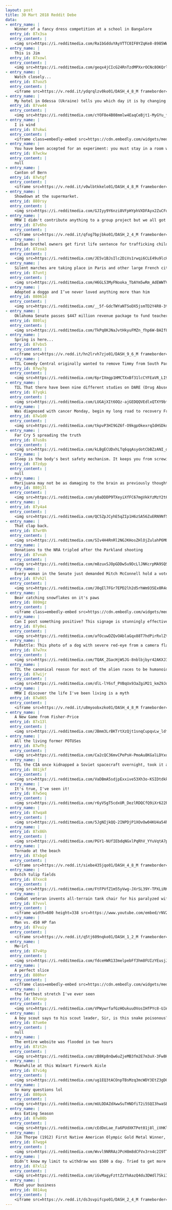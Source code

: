 ```yaml
---
layout: post
title: 30 Mart 2018 Reddit Debe
data:
- entry_name: |
    Winner of a fancy dress competition at a school in Bangalore
  entry_id: 87x3sa
  entry_content: |
    <img src=https://i.redditmedia.com/Ra1bGdduYAyVTTC0IF0YZqKe8-8985WWUY652oekrlg.jpg?s=cecc32b65cd83ec61153d7d46042626a frameborder=0>
- entry_name: |
    This is Jim
  entry_id: 87xowl
  entry_content: |
    <img src=https://i.redditmedia.com/geqx4jCIcG24RnTzdMPXxrOCNc8OKQrl_gthyFNSgwQ.jpg?s=f22a8a48549de62d74770a8f5b0c733f frameborder=0>
- entry_name: |
    Watch closely...
  entry_id: 87uoz5
  entry_content: |
    <iframe src=https://v.redd.it/ydqrqlzv0ko01/DASH_4_8_M frameborder=0></iframe>
- entry_name: |
    My hotel in Odessa (Ukraine) tells you which day it is by changing the elevator carpet every day
  entry_id: 87vw44
  entry_content: |
    <img src=https://i.redditmedia.com/cYOF8e4B08mmlw4EaqCeBjt1-MyGYu_frplWCgSzXcI.jpg?s=b87a8b1d6980c1e12c38f7455a689f91 frameborder=0>
- entry_name: |
    I is wind
  entry_id: 87ukwi
  entry_content: |
    <iframe class=embedly-embed src=https://cdn.embedly.com/widgets/media.html?src=https%3A%2F%2Fgfycat.com%2Fifr%2FBlissfulEveryBonobo&url=https%3A%2F%2Fgfycat.com%2FBlissfulEveryBonobo&image=https%3A%2F%2Fthumbs.gfycat.com%2FBlissfulEveryBonobo-size_restricted.gif&key=522baf40bd3911e08d854040d3dc5c07&type=text%2Fhtml&schema=gfycat width=600 height=600 scrolling=no frameborder=0 allowfullscreen></iframe>
- entry_name: |
    You have been accepted for an experiment: you must stay in a room with nothing but bed/toilet/food/water and no human contact for one month. If you succeed for the whole month without giving up, you get $5,000,000. Do you accept? And what are your coping strategies to avoid mental breakdown?
  entry_id: 87wckw
  entry_content: |
    null
- entry_name: |
    Canton of Bern
  entry_id: 87wtgf
  entry_content: |
    <iframe src=https://v.redd.it/v0wlbtkkelo01/DASH_4_8_M frameborder=0></iframe>
- entry_name: |
    Showdown at the supermarket.
  entry_id: 880rsy
  entry_content: |
    <img src=https://i.redditmedia.com/GJIyy9Y6nzi8VFpHYphVXDFAyx2ZuCFup_t2qxWHG0o.jpg?s=55222ec9e4e3bc8028ca4d42930b85f6 frameborder=0>
- entry_name: |
    MRW I didn't contribute anything to a group project but we all got a good grade.
  entry_id: 87v6ho
  entry_content: |
    <iframe src=https://v.redd.it/qfog7bpjbko01/DASH_2_4_M frameborder=0></iframe>
- entry_name: |
    Indian brothel owners get first life sentence for trafficking children: Two Indian brothel owners have been jailed for life for the trafficking, rape and sexual abuse of children, an unprecedented sentence in a country where fewer than two in five trafficking cases ends in a conviction.
  entry_id: 87zoa3
  entry_content: |
    <img src=https://i.redditmedia.com/JE5v1BJsIlc2DiVs1rwqi6CLE49u9lcH1SVOoMRTF3k.jpg?s=4cb7ec0ff52613beffebf811899c3120 frameborder=0>
- entry_name: |
    Silent marches are taking place in Paris and other large French cities in memory of an 85-year-old woman who survived the Holocaust but was stabbed to death last week, in what is being investigated as an antisemitic attack.
  entry_id: 87untj
  entry_content: |
    <img src=https://i.redditmedia.com/H6GLS3MyFNooka_TbAYm5wRm_AdEWWTVAdknCeOGS9k.jpg?s=57245ddc1d8c9e2ebf647622672dc07d frameborder=0>
- entry_name: |
    Adopted a doggo and I’ve never loved anything more than him
  entry_id: 88061d
  entry_content: |
    <img src=https://i.redditmedia.com/__5f-GdcTWYaNTSoDX5jsmTD2Y4R8-3t8CbtUpx9Fao.jpg?s=4d1258e3151cd0f46ead759bdac5478b frameborder=0>
- entry_name: |
    Oklahoma Senate passes $447 million revenue package to fund teacher pay raise
  entry_id: 880luj
  entry_content: |
    <img src=https://i.redditmedia.com/TkPq8KJNaJvtHkyuFMZn_fhp6W-BAIf8UiQ5CuqbZVE.jpg?s=4faaaa8fcc158b06af26a7265f96c3a8 frameborder=0>
- entry_name: |
    Spring is here...
  entry_id: 87vbs5
  entry_content: |
    <iframe src=https://v.redd.it/hn2lrvh7zjo01/DASH_9_6_M frameborder=0></iframe>
- entry_name: |
    TIL Comedy Central originally wanted to remove Timmy from South Park due to the potential controversy over the inclusion of a mentally handicapped character. Matt Stone and Trey Parker pushed to keep the character on the basis that other children in the series treat him equally.
  entry_id: 87wy7g
  entry_content: |
    <img src=https://i.redditmedia.com/6prIXmgp1HMCTXxBf31lcCYFEaVR_LI9hpdrvH2VWfw.jpg?s=fe4fe5f6f26bf81b7596e33c9a5a13ad frameborder=0>
- entry_name: |
    TIL That there have been nine different studies on DARE (Drug Abuse Resistance Education) and all agree that the program does nothing or worsens the problem
  entry_id: 87yqki
  entry_content: |
    <img src=https://i.redditmedia.com/LUGAjXIt6OQz-ajGEDQQVEdlxQTXY9bfBTNPLnetRpE.jpg?s=93edb06380a2f842306a03d1e1c4867d frameborder=0>
- entry_name: |
    Was diagnosed with cancer Monday, begin my long road to recovery Friday. Picked up a ps4 pro on my way home and some of the most highly rated games. Let the fun begin!
  entry_id: 87w1d0
  entry_content: |
    <img src=https://i.redditmedia.com/tkpvP3HI9GZ6f-O9kgpOkexrqIdHSDkdtrA3XcISciw.jpg?s=48592cd9c6be4dc75076992569ba5b05 frameborder=0>
- entry_name: |
    Far Cry 5 spreading the truth
  entry_id: 87us8s
  entry_content: |
    <img src=https://i.redditmedia.com/kLBgECUDxhLTq6qqAsydotCbBZzANI_deJpUAINjkxY.jpg?s=5bcbd7f505bace4dfa1695bca709e4f5 frameborder=0>
- entry_name: |
    Sleep is the body's best safety mechanism. It keeps you from screwing things up for 8 hours.
  entry_id: 87zdyp
  entry_content: |
    null
- entry_name: |
    Marijuana may not be as damaging to the brain as previously thought; easier on the brain than booze, study finds
  entry_id: 880j3l
  entry_content: |
    <img src=https://i.redditmedia.com/y0aDDDP9TXeyiXfFC67mgVkkYzMzY2t6aOcdh_83-5Y.jpg?s=404012e96b2aa45356634c78b3adfbe4 frameborder=0>
- entry_name: |
  entry_id: 87y4a4
  entry_content: |
    <img src=https://i.redditmedia.com/QC5ZpJCyhE5qZIp1H6zSA56ZuERN9NfSzGlRl0Wg2Vw.jpg?s=4d429988b29fb38dd116233742e2b74b frameborder=0>
- entry_name: |
    That clap back.
  entry_id: 87wr0h
  entry_content: |
    <img src=https://i.redditmedia.com/SIv4H4RnRl2NGJKHosZHlOjZulahP6MQe_Ff-kqXbZQ.jpg?s=759e534bf2743b354af62ed6fa02d47d frameborder=0>
- entry_name: |
    Donations to the NRA tripled after the Parkland shooting
  entry_id: 87vnah
  entry_content: |
    <img src=https://i.redditmedia.com/m8zuxSJOpGDDw5u9DcLlJNKcrpMA9SQSzQ6rEKpdbAQ.jpg?s=61d916d4319dec78e75b16af56ef8fcd frameborder=0>
- entry_name: |
    Every woman in the Senate just demanded Mitch McConnell hold a vote on sexual harassment legislation
  entry_id: 87vh2l
  entry_content: |
    <img src=https://i.redditmedia.com/J0qEl7FGr7EPD2lh2d5rhWm935Ex0R4dE3AKT1FdzPA.jpg?s=15874bea414bfab49bc1378bb998ec36 frameborder=0>
- entry_name: |
    Bear catching snowflakes on it's paws
  entry_id: 880mgz
  entry_content: |
    <iframe class=embedly-embed src=https://cdn.embedly.com/widgets/media.html?src=https%3A%2F%2Fgfycat.com%2Fifr%2FGenerousPeacefulBluemorphobutterfly&url=https%3A%2F%2Fgfycat.com%2FGenerousPeacefulBluemorphobutterfly&image=https%3A%2F%2Fthumbs.gfycat.com%2FGenerousPeacefulBluemorphobutterfly-size_restricted.gif&key=522baf40bd3911e08d854040d3dc5c07&type=text%2Fhtml&schema=gfycat width=600 height=1067 scrolling=no frameborder=0 allowfullscreen></iframe>
- entry_name: |
    Can I post something positive? This signage is stunningly effective IMHO
  entry_id: 87y0ei
  entry_content: |
    <img src=https://i.redditmedia.com/afOcuwDZQvOAblaGqx88T7hdPirRxlZtLPz7RMyQkrI.jpg?s=3ccc84cb38d516ff46361d2a5786586a frameborder=0>
- entry_name: |
    PsBattle: This photo of a dog with severe red-eye from a camera flash
  entry_id: 87w7nx
  entry_content: |
    <img src=https://i.redditmedia.com/TQAK_ZGacHjWSJG-8nblbjbyr42AKXJ3XDiIwzPFK8k.png?s=ee0ac7aef5e9af5d884bf3663ea28003 frameborder=0>
- entry_name: |
    TIL the canonical reason for most of the alien races to be humanoid in Star Trek is an ancient humanoid species seeding the oceans of many worlds with DNA codes 4.5 billion years before the start of the series, directing the evolution of life towards a physical pattern similar to their own.
  entry_id: 87wijr
  entry_content: |
    <img src=https://i.redditmedia.com/dlL-lY6sf_PVBqUx93aZgiM21_kmZ9JoHrrybo7a0RA.jpg?s=b24960d1c9c8bf353793a3438d08d118 frameborder=0>
- entry_name: |
    MRW I discover the life I've been living is a myth
  entry_id: 87w865
  entry_content: |
    <iframe src=https://v.redd.it/u8myoobxzko01/DASH_4_8_M frameborder=0></iframe>
- entry_name: |
    A New Game from Fisher-Price
  entry_id: 87x13l
  entry_content: |
    <img src=https://i.redditmedia.com/JBmm3LrBKTrtXzQjt1snqCupqvLw_ldfNf-vSON7Njw.jpg?s=619ce84e33c4f6e48b3d6d7860f2e7da frameborder=0>
- entry_name: |
    All the living former POTUSes
  entry_id: 87wfhj
  entry_content: |
    <img src=https://i.redditmedia.com/Ca2cQC36mvCPePsH-PmoAu8KGalLDYxqDOFUl9Q5sgI.jpg?s=941ef28027cbc4b2e468c296f4a93cd7 frameborder=0>
- entry_name: |
    TIL the CIA once kidnapped a Soviet spacecraft overnight, took it apart, studied it, reassembled it, & sent it back without the Soviets realizing.
  entry_id: 881jkf
  entry_content: |
    <img src=https://i.redditmedia.com/VaDBmA5sdjpExxive53Xh3o-KSIDtdkkiFS8EzDzNJw.jpg?s=7a4dcb4b097f793a50d23afa38d0e0ab frameborder=0>
- entry_name: |
    It's true, I've seen it!
  entry_id: 87w5eq
  entry_content: |
    <img src=https://i.redditmedia.com/r6yVSgT5cdxUR_DezlRDQCfQ9iXr622Pfr_sZh5gzEU.png?s=ead4ace0d1c8dc05250d80d045e552b4 frameborder=0>
- entry_name: |
  entry_id: 87wqa8
  entry_content: |
    <img src=https://i.redditmedia.com/5JgNIjkQQ-2INPDjP1XOvOw04KU4a54hY0xcb13vjEk.jpg?s=7598c39d2ee86a0270ed08e438c1b316 frameborder=0>
- entry_name: |
  entry_id: 87x86h
  entry_content: |
    <img src=https://i.redditmedia.com/PGY1-NUfIEbdqNGxlPqRhV_YYuVqtA7pVWH3O8QWB_A.jpg?s=634dcf6b778a7e64a1cb3258fe43fb1b frameborder=0>
- entry_name: |
    Tornado at the beach
  entry_id: 87xbgd
  entry_content: |
    <iframe src=https://v.redd.it/siebe435jqo01/DASH_4_8_M frameborder=0></iframe>
- entry_name: |
    Dutch tulip fields
  entry_id: 87xxc8
  entry_content: |
    <img src=https://i.redditmedia.com/FtFPVfZ1m55yVwg-JXrSL39Y-TPXLiRK1SQetcKoFO0.jpg?s=3173713a03691d73df884d5776778ba8 frameborder=0>
- entry_name: |
    Combat veteran invents all-terrain tank chair for his paralyzed wife
  entry_id: 87vvvl
  entry_content: |
    <iframe width=600 height=338 src=https://www.youtube.com/embed/rNV2n8hqF_c?feature=oembed&enablejsapi=1&enablejsapi=1&enablejsapi=1 frameborder=0 allow=autoplay; encrypted-media allowfullscreen></iframe>
- entry_name: |
    Man vs. 450 HP fan
  entry_id: 87vuiy
  entry_content: |
    <iframe src=https://v.redd.it/q5tj609nqko01/DASH_1_2_M frameborder=0></iframe>
- entry_name: |
    Me💦irl
  entry_id: 87v4tp
  entry_content: |
    <img src=https://i.redditmedia.com/fdceHWR133melpebFf3hm8FUIzYEusjJK98iEVc1DU0.png?s=42a7b5dab524214b4d1a48e108d09c6f frameborder=0>
- entry_name: |
    A perfect slice
  entry_id: 880hvr
  entry_content: |
    <iframe class=embedly-embed src=https://cdn.embedly.com/widgets/media.html?src=https%3A%2F%2Fgfycat.com%2Fifr%2FRadiantWarmheartedGallowaycow&url=https%3A%2F%2Fgfycat.com%2FRadiantWarmheartedGallowaycow&image=https%3A%2F%2Fthumbs.gfycat.com%2FRadiantWarmheartedGallowaycow-size_restricted.gif&key=522baf40bd3911e08d854040d3dc5c07&type=text%2Fhtml&schema=gfycat width=600 height=338 scrolling=no frameborder=0 allowfullscreen></iframe>
- entry_name: |
    the farthest stretch I've ever seen
  entry_id: 87vocp
  entry_content: |
    <img src=https://i.redditmedia.com/VPWywrfafGzHOukuuOVosIHfPYc8-UJA_mFnOAIwx6M.jpg?s=4fb67bea3160c2be1dbad43b76970c4e frameborder=0>
- entry_name: |
    A boy scout says to his scout leader, Sir, is this snake poisonous? The scout leader says, No, that snake's not poisonous at all. So the boy picks up the snake, which bites him and the boy starts to spasm and foam at the mouth as the other kids look on in horror...
  entry_id: 87ue6e
  entry_content: |
    null
- entry_name: |
    The entire website was flooded in two hours
  entry_id: 87zt2n
  entry_content: |
    <img src=https://i.redditmedia.com/zB8Kp8nQw6uZjeMB3fm2E7m3uX-3Fw8HKyOW10Rybys.png?s=9029acd35ee0fc257d3fb214b8e2e703 frameborder=0>
- entry_name: |
    Meanwhile at this Walmart Firework Aisle
  entry_id: 87vi4g
  entry_content: |
    <img src=https://i.redditmedia.com/ug1EQ3tACOnpTBsMzq3mcWDY3EtZ3gDCZlhShTghgYY.gif?fm=jpg&s=2e374869eda3aa4f4aec177a38844acf frameborder=0>
- entry_name: |
    So many questions lol
  entry_id: 880psk
  entry_content: |
    <img src=https://i.redditmedia.com/mULDDAZdXwwSuTHNDfiT2i5SQI3hwaSBw1QwZjMveLA.jpg?s=bf565449f01920a8801fd6a432503c73 frameborder=0>
- entry_name: |
    Ass Eating Season
  entry_id: 87w80b
  entry_content: |
    <img src=https://i.redditmedia.com/cEdDeLae_Fa6PUdXKTPet01j8l_iVHKlriBFcpoXV5k.jpg?s=8d45f88af6dba7ff7815888d8a1b23c1 frameborder=0>
- entry_name: |
    Jim Thorpe (1912) First Native American Olympic Gold Metal Winner, pro football/basketball/baseball player, beefcake
  entry_id: 87wqg4
  entry_content: |
    <img src=https://i.redditmedia.com/Wvvl9NRRAzJPcH8m8dCFVx3rn4c2I9TT8vDaP-1xZh0.jpg?s=1339fc706d536b4f2145ad9d00fa7f21 frameborder=0>
- entry_name: |
    Didn’t know my limit to withdraw was $500 a day. Tried to get more and was denied. They charged me $1 because of it...
  entry_id: 87xli2
  entry_content: |
    <img src=https://i.redditmedia.com/iGvMagyFzttZzYhAazQ4du3DWdl7SkiILWDSkdBs_zs.jpg?s=d804a7838db0409ae6f36d67eb765128 frameborder=0>
- entry_name: |
    Mind your business
  entry_id: 8814uq
  entry_content: |
    <iframe src=https://v.redd.it/ds3svpifcpo01/DASH_2_4_M frameborder=0></iframe>
---
```

